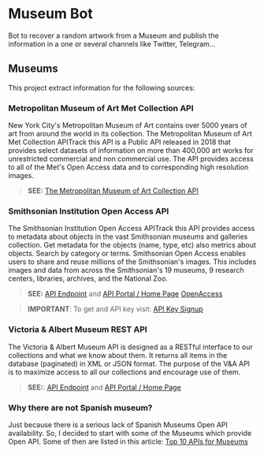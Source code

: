 # Museum Bot

Bot to recover a random artwork from a Museum and publish the information in
a one or several channels like Twitter, Telegram...

## Museums 

This project extract information for the following sources:	

### Metropolitan Museum of Art Met Collection API
New York City's Metropolitan Museum of Art contains over 5000 
years of art from around the world in its collection. The 
Metropolitan Museum of Art Met Collection APITrack this API 
is a Public API released in 2018 that provides select datasets 
of information on more than 400,000 art works for unrestricted 
commercial and non commercial use. The API provides access to 
all of the Met's Open Access data and to corresponding high 
resolution images.

> **SEE:** [The Metropolitan Museum of Art Collection API](https://metmuseum.github.io/)

### Smithsonian Institution Open Access API

The Smithsonian Institution Open Access APITrack this API 
provides access to metadata about objects in the vast Smithsonian 
museums and galleries collection. Get metadata for the objects 
(name, type, etc) also metrics about objects. Search by category or terms. 
Smithsonian Open Access enables users to share and reuse millions of the 
Smithsonian's images. This includes images and data from across the 
Smithsonian's 19 museums, 9 research centers, libraries, archives, 
and the National Zoo.

> **SEE:**
> [API Endpoint](https://api.si.edu/openaccess/api/v1.0/) and
> [API Portal / Home Page](https://www.si.edu/openaccess/devtools)
> [OpenAccess](https://github.com/Smithsonian/OpenAccess)

> **IMPORTANT**: To get and API key visit: [API Key Signup](https://api.data.gov/signup/)

### Victoria & Albert Museum REST API

The Victoria & Albert Museum API is designed as a RESTful interface to our collections and what we know about them. It returns all items in the database (paginated) in XML or JSON format. The purpose of the V&A API is to maximize access to all our collections and encourage use of them.

> **SEE:**:
> [API Endpoint](http://www.vam.ac.uk/api) and 
> [API Portal / Home Page](http://www.vam.ac.uk/api/)

### Why there are not Spanish museum?

Just because there is a serious lack of Spanish Museums Open API availability. So, I decided to start with some of the Museums which provide Open API. Some of then are listed in this
article: [Top 10 APIs for Museums](https://www.programmableweb.com/news/top-10-apis-museums/brief/2020/12/26)